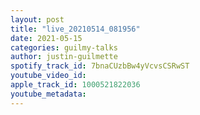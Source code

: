 ```yaml
---
layout: post
title: "live_20210514_081956"
date: 2021-05-15
categories: guilmy-talks
author: justin-guilmette
spotify_track_id: 7bnaCUzbBw4yVcvsCSRwST
youtube_video_id: 
apple_track_id: 1000521822036
youtube_metadata: 
---
```

